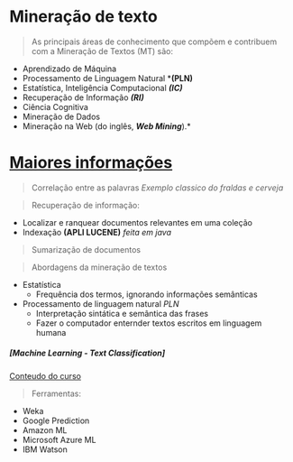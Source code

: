 # Mineração de texto



>As principais áreas de conhecimento que compõem e contribuem com a Mineração de Textos (MT) são:

* Aprendizado de Máquina
* Processamento de Linguagem Natural ***(PLN)**
* Estatística, Inteligência Computacional ***(IC)***
* Recuperação de Informação ***(RI)***
* Ciência Cognitiva
* Mineração de Dados
* Mineração na Web (do inglês, ***Web Mining***).* 

# [Maiores informações](https://www.youtube.com/watch?v=zeDE89HtgiM&list=PLJmPmEHyxOP5nHZkMt1ISpuXsTeM6eZvs&index=7)
> Correlação entre as palavras
*Exemplo classico do fraldas e cerveja*

> Recuperação de informação:
* Localizar e ranquear documentos relevantes em uma coleção
* Indexação **(APLI LUCENE)** *feita em java*

> Sumarização de documentos

> Abordagens da mineração de textos

* Estatística
	* Frequência dos termos, ignorando informações semânticas
* Processamento de linguagem natural *PLN*
	* Interpretação sintática e semântica das frases
	* Fazer o computador enternder textos escritos em linguagem humana


##### [Machine Learning - Text Classification]
[Conteudo do curso](https://www.youtube.com/watch?v=mTcxsfJhkNQ&list=PL62G310vn6nHZ1d9QjFNgsJ6r5ABySjj4)



> Ferramentas:

 - Weka
 - Google Prediction
 - Amazon ML
 - Microsoft Azure ML
 - IBM Watson
 